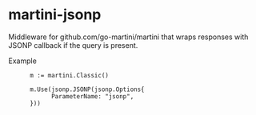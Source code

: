 martini-jsonp
=============

Middleware for github.com/go-martini/martini that wraps responses with JSONP callback if the query is present.  

Example  

          m := martini.Classic()

          m.Use(jsonp.JSONP(jsonp.Options{
                ParameterName: "jsonp",
          }))
